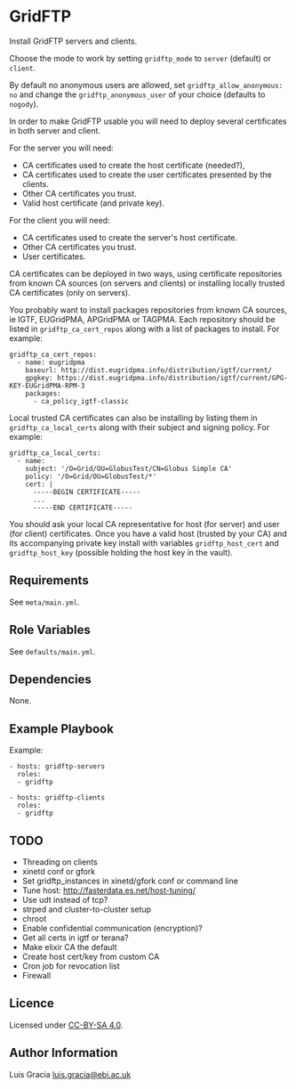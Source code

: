 GridFTP
=======
Install GridFTP servers and clients.

Choose the mode to work by setting `gridftp_mode` to `server` (default) or `client`.

By default no anonymous users are allowed, set `gridftp_allow_anonymous: no` and change the `gridftp_anonymous_user` of your choice (defaults to `nogody`).

In order to make GridFTP usable you will need to deploy several certificates in both server and client.

For the server you will need:
- CA certificates used to create the host certificate (needed?),
- CA certificates used to create the user certificates presented by the clients.
- Other CA certificates you trust.
- Valid host certificate (and private key).

For the client you will need:
- CA certificates used to create the server's host certificate.
- Other CA certificates you trust.
- User certificates.

CA certificates can be deployed in two ways, using certificate repositories from known CA sources (on servers and clients) or installing locally trusted CA certificates (only on servers).

You probably want to install packages repositories from known CA sources, ie IGTF, EUGridPMA, APGridPMA or TAGPMA. Each repository should be listed in `gridftp_ca_cert_repos` along with a list of packages to install. For example:
```
gridftp_ca_cert_repos:
  - name: eugridpma
    baseurl: http://dist.eugridpma.info/distribution/igtf/current/
    gpgkey: https://dist.eugridpma.info/distribution/igtf/current/GPG-KEY-EUGridPMA-RPM-3
    packages:
      - ca_policy_igtf-classic
```

Local trusted CA certificates can also be installing by listing them in `gridftp_ca_local_certs` along with their subject and signing policy. For example:
```
gridftp_ca_local_certs:
  - name:
    subject: '/O=Grid/OU=GlobusTest/CN=Globus Simple CA'
    policy: '/O=Grid/OU=GlobusTest/*'
    cert: |
      -----BEGIN CERTIFICATE-----
      ...
      -----END CERTIFICATE-----
```

You should ask your local CA representative for host (for server) and user (for client) certificates. Once you have a valid host (trusted by your CA) and its accompanying private key install with variables `gridftp_host_cert` and `gridftp_host_key` (possible holding the host key in the vault).

Requirements
------------
See `meta/main.yml`.

Role Variables
--------------
See `defaults/main.yml`.

Dependencies
------------
None.

Example Playbook
----------------
Example:
```
- hosts: gridftp-servers
  roles:
  - gridftp

- hosts: gridftp-clients
  roles:
  - gridftp
```

TODO
----
- Threading on clients
- xinetd conf or gfork
- Set gridftp_instances in xinetd/gfork conf or command line
- Tune host: http://fasterdata.es.net/host-tuning/
- Use udt instead of tcp?
- strped and cluster-to-cluster setup
- chroot
- Enable confidential communication (encryption)?
- Get all certs in igtf or terana?
- Make elixir CA the default
- Create host cert/key from custom CA
- Cron job for revocation list
- Firewall

Licence
-------
Licensed under [CC-BY-SA 4.0](https://creativecommons.org/licenses/by-sa/4.0/).

Author Information
------------------
Luis Gracia <luis.gracia@ebi.ac.uk>
